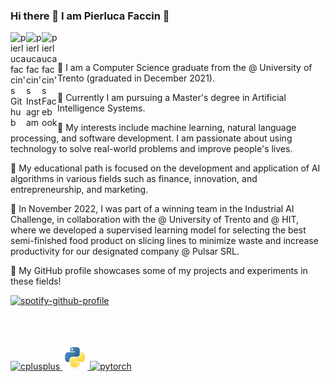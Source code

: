 ### Hi there 👋 I am Pierluca Faccin :eyes:
<a href="https://github.com/pierlucafaccin">
  <img align="left" alt="pierlucafaccin's Github" width="25px" src="https://cdn3.iconfinder.com/data/icons/social-rounded-2/72/GitHub-512.png" />
</a>
<a href="https://instagram.com/pierlucafaccin/">
  <img align="left" alt="pierlucafaccin's Instagram" width="25px" src="https://cdn2.iconfinder.com/data/icons/social-media-applications/64/social_media_applications_3-instagram-512.png" />
</a>
<a href="https://facebook.com/pierlucafaccin/">
  <img align="left" alt="pierlucafaccin's Facebook" width="25px" src="https://cdn1.iconfinder.com/data/icons/social-media-2285/512/Colored_Facebook3_svg-512.png" />
</a>
<br/>
<br/>

:green_book: I am a Computer Science graduate from the @ University of Trento (graduated in December 2021).

:closed_book: Currently I am pursuing a Master's degree in Artificial Intelligence Systems. 

:orange_book: My interests include machine learning, natural language processing, and software development. I am passionate about using technology to solve real-world problems and improve people's lives. 

:notebook: My educational path is focused on the development and application of AI algorithms in various fields such as finance, innovation, and entrepreneurship, and marketing. 

:notebook_with_decorative_cover: In November 2022, I was part of a winning team in the Industrial AI Challenge, in collaboration with the @ University of Trento and @ HIT, where we developed a supervised learning model for selecting the best semi-finished food product on slicing lines to minimize waste and increase productivity for our designated company @ Pulsar SRL. 

:blue_book: My GitHub profile showcases some of my projects and experiments in these fields!

[![spotify-github-profile](https://spotify-github-profile.vercel.app/api/view?uid=wyjacyv8smw3j3lldg3tdt5sq&cover_image=true&theme=natemoo-re&show_offline=false&background_color=ffffff&bar_color=53b14f&bar_color_cover=true)](https://github.com/kittinan/spotify-github-profile)

<br/>
<br/>

<p align="left">
  <a href="https://code.visualstudio.com" target="_blank" rel="noreferrer">
  <img src="https://upload.wikimedia.org/wikipedia/commons/9/9a/Visual_Studio_Code_1.35_icon.svg" alt="cplusplus" width="40" height="40"/>
  </a>
  <a href="https://www.python.org" target="_blank" rel="noreferrer"> <img src="https://raw.githubusercontent.com/devicons/devicon/master/icons/python/python-original.svg" alt="python" width="40" height="40"/>
  </a>
  <a href="https://pytorch.org/" target="_blank" rel="noreferrer">
    <img src="https://www.vectorlogo.zone/logos/pytorch/pytorch-icon.svg" alt="pytorch" width="40" height="40"/>
  </a>
</p>
